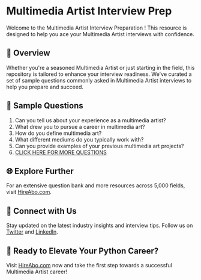 # Multimedia Artist Interview Prep

Welcome to the Multimedia Artist Interview Preparation ! This resource is designed to help you ace your Multimedia Artist interviews with confidence.

## 🚀 Overview

Whether you're a seasoned Multimedia Artist or just starting in the field, this repository is tailored to enhance your interview readiness. We've curated a set of sample questions commonly asked in Multimedia Artist interviews to help you prepare and succeed.

## 📝 Sample Questions

1. Can you tell us about your experience as a multimedia artist?
2. What drew you to pursue a career in multimedia art?
3. How do you define multimedia art?
4. What different mediums do you typically work with?
5. Can you provide examples of your previous multimedia art projects?
6. [CLICK HERE FOR MORE QUESTIONS](https://hireabo.com/job/6_4_19/Multimedia%20Artist)

## 🌐 Explore Further

For an extensive question bank and more resources across 5,000 fields, visit [HireAbo.com](https://www.hireabo.com).

## 📱 Connect with Us

Stay updated on the latest industry insights and interview tips. Follow us on [Twitter](https://twitter.com/hireabo) and [LinkedIn](https://www.linkedin.com/in/hire-abo-3609972a8/).

## 🚀 Ready to Elevate Your Python Career?

Visit [HireAbo.com](https://www.hireabo.com) now and take the first step towards a successful Multimedia Artist career!
